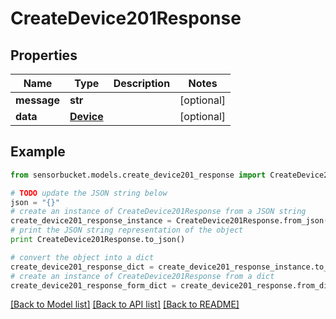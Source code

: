 # CreateDevice201Response


## Properties

Name | Type | Description | Notes
------------ | ------------- | ------------- | -------------
**message** | **str** |  | [optional] 
**data** | [**Device**](Device.md) |  | [optional] 

## Example

```python
from sensorbucket.models.create_device201_response import CreateDevice201Response

# TODO update the JSON string below
json = "{}"
# create an instance of CreateDevice201Response from a JSON string
create_device201_response_instance = CreateDevice201Response.from_json(json)
# print the JSON string representation of the object
print CreateDevice201Response.to_json()

# convert the object into a dict
create_device201_response_dict = create_device201_response_instance.to_dict()
# create an instance of CreateDevice201Response from a dict
create_device201_response_form_dict = create_device201_response.from_dict(create_device201_response_dict)
```
[[Back to Model list]](../README.md#documentation-for-models) [[Back to API list]](../README.md#documentation-for-api-endpoints) [[Back to README]](../README.md)


